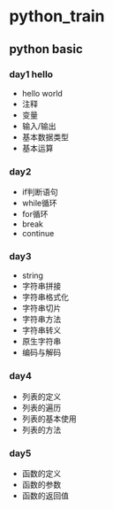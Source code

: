 # python_train
## python basic
### day1 hello
- hello world
- 注释
- 变量
- 输入/输出
- 基本数据类型
- 基本运算
### day2
- if判断语句
- while循环
- for循环
- break
- continue
### day3 
- string
- 字符串拼接
- 字符串格式化
- 字符串切片
- 字符串方法
- 字符串转义
- 原生字符串
- 编码与解码
### day4
- 列表的定义
- 列表的遍历
- 列表的基本使用
- 列表的方法
### day5
- 函数的定义
- 函数的参数
- 函数的返回值